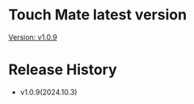 # Touch Mate latest version
[Version: v1.0.9](TouchMate_v1.0.9.apk)

# Release History
- v1.0.9(2024.10.3)
